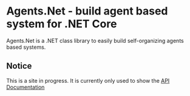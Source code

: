 # Agents.Net - build agent based system for .NET Core
Agents.Net is a .NET class library to easily build self-organizing agents based systems.
## Notice
This is a site in progress. It is currently only used to show the [API Documentation](~/obj/api/Agents.Net.yml)
